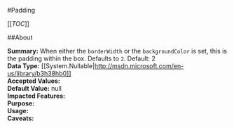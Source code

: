 #Padding

[[_TOC_]]

##About

**Summary:**  When either the <code>borderWidth</code> or the <code>backgroundColor</code> is set, this is the padding within the box. Defaults to <code>2</code>. Default: 2   
**Data Type:** [[System.Nullable|http://msdn.microsoft.com/en-us/library/b3h38hb0]]  
**Accepted Values:**   
**Default Value:** null  
**Impacted Features:**   
**Purpose:**   
**Usage:**   
**Caveats:**   

